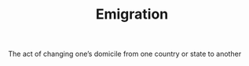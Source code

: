 ---
title: Emigration
letter: E
permalink: "/definitions/bld-emigration.html"
body: The act of changing one’s domicile from one country or state to another
published_at: '2018-07-07'
source: Black's Law Dictionary 2nd Ed (1910)
layout: post
---